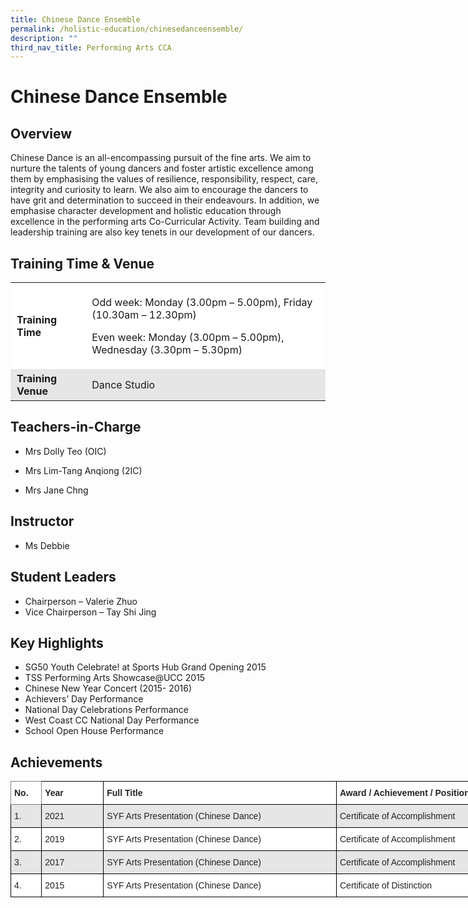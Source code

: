 ```yaml
---
title: Chinese Dance Ensemble
permalink: /holistic-education/chinesedanceensemble/
description: ""
third_nav_title: Performing Arts CCA
---
```



Chinese Dance Ensemble
======================

Overview
--------

Chinese Dance is an all-encompassing pursuit of the fine arts. We aim to nurture the talents of young dancers and foster artistic excellence among them by emphasising the values of resilience, responsibility, respect, care, integrity and curiosity to learn. We also aim to encourage the dancers to have grit and determination to succeed in their endeavours. In addition, we emphasise character development and holistic education through excellence in the performing arts Co-Curricular Activity. Team building and leadership training are also key tenets in our development of our dancers.  

Training Time & Venue
---------------------

<table style="box-sizing: inherit; border-collapse: collapse; border-spacing: 0px; max-width: 100%; width: 649px;"><tbody style="box-sizing: inherit;"><tr style="box-sizing: inherit; background: rgb(255, 255, 255);"><td style="box-sizing: inherit; padding: 5px 10px; width: 120px;"><strong style="box-sizing: inherit; font-weight: bold;">Training Time</strong></td><td style="box-sizing: inherit; padding: 5px 10px; width: 514px;"><p style="box-sizing: inherit; font-size: 1em;">Odd week: Monday (3.00pm – 5.00pm), Friday (10.30am – 12.30pm)</p><p style="box-sizing: inherit; font-size: 1em;">Even week: Monday (3.00pm – 5.00pm), Wednesday (3.30pm – 5.30pm)</p></td></tr><tr style="box-sizing: inherit; background: rgb(230, 230, 230);"><td style="box-sizing: inherit; padding: 5px 10px; width: 120px;"><strong style="box-sizing: inherit; font-weight: bold;">Training Venue</strong></td><td style="box-sizing: inherit; padding: 5px 10px; width: 514px;">Dance Studio&nbsp;</td></tr></tbody></table>

Teachers-in-Charge
------------------

*   Mrs Dolly Teo (OIC)
    
*   Mrs Lim-Tang Anqiong (2IC)
    
*   Mrs Jane Chng

Instructor
----------

*   Ms Debbie

Student Leaders
---------------

*   Chairperson – Valerie Zhuo
*   Vice Chairperson – Tay Shi Jing

Key Highlights
--------------

*   SG50 Youth Celebrate! at Sports Hub Grand Opening 2015
*   TSS Performing Arts Showcase@UCC 2015
*   Chinese New Year Concert (2015- 2016)
*   Achievers’ Day Performance
*   National Day Celebrations Performance
*   West Coast CC National Day Performance
*   School Open House Performance

Achievements
------------

<style type="text/css">
.tg  {border-collapse:collapse;border-spacing:0;}
.tg td{border-color:black;border-style:solid;border-width:1px;font-family:Arial, sans-serif;font-size:14px;
  overflow:hidden;padding:10px 5px;word-break:normal;}
.tg th{border-color:black;border-style:solid;border-width:1px;font-family:Arial, sans-serif;font-size:14px;
  font-weight:normal;overflow:hidden;padding:10px 5px;word-break:normal;}
.tg .tg-l2bf{background-color:#FFF;color:#222;font-weight:bold;text-align:left;vertical-align:top}
.tg .tg-h5mn{background-color:#E6E6E6;color:#222;text-align:left;vertical-align:middle}
.tg .tg-0f6e{background-color:#FFF;border-color:inherit;color:#222;font-weight:bold;text-align:left;vertical-align:top}
.tg .tg-1ppo{background-color:#FFF;color:#222;text-align:left;vertical-align:middle}
</style>
<table class="tg" style="undefined;table-layout: fixed; width: 772px">
<colgroup>
<col style="width: 49.2px">
<col style="width: 99.2px">
<col style="width: 373.2px">
<col style="width: 250.2px">
</colgroup>
<thead>
  <tr>
    <th class="tg-0f6e"><span style="font-weight:bold">No.</span></th>
    <th class="tg-l2bf"><span style="font-weight:bold">Year</span></th>
    <th class="tg-l2bf"><span style="font-weight:bold">Full Title</span></th>
    <th class="tg-l2bf"><span style="font-weight:bold">Award / Achievement / Position</span></th>
  </tr>
</thead>
<tbody>
  <tr>
    <td class="tg-h5mn">1.</td>
    <td class="tg-h5mn">2021</td>
    <td class="tg-h5mn"> SYF Arts Presentation (Chinese Dance)</td>
    <td class="tg-h5mn">Certificate of Accomplishment</td>
  </tr>
  <tr>
    <td class="tg-1ppo">2.</td>
    <td class="tg-1ppo">2019</td>
    <td class="tg-1ppo">SYF Arts Presentation (Chinese Dance)</td>
    <td class="tg-1ppo">Certificate of Accomplishment </td>
  </tr>
  <tr>
    <td class="tg-h5mn">3.</td>
    <td class="tg-h5mn">2017</td>
    <td class="tg-h5mn">SYF Arts Presentation (Chinese Dance)</td>
    <td class="tg-h5mn">Certificate of Accomplishment </td>
  </tr>
  <tr>
    <td class="tg-1ppo">4.</td>
    <td class="tg-1ppo">2015</td>
    <td class="tg-1ppo">SYF Arts Presentation (Chinese Dance)</td>
    <td class="tg-1ppo">Certificate of Distinction </td>
  </tr>
</tbody>
</table>